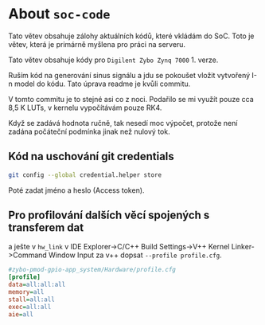 # About `soc-code`
Tato větev obsahuje zálohy aktuálních kódů, které vkládám do SoC. Toto je větev, která je primárně myšlena pro práci na serveru.

Tato větev obsahuje kódy pro `Digilent Zybo Zynq 7000` 1. verze.

Ruším kód na generování sinus signálu a jdu se pokoušet vložit vytvořený I-n model do kódu. Tato úprava readme je kvůli commitu.

V tomto commitu je to stejné asi co z noci. Podařilo se mi využít pouze cca 8,5 K LUTs, v kernelu vypočítávám pouze RK4.

Když se zadává hodnota ručně, tak nesedí moc výpočet, protože není zadána počáteční podmínka jinak než nulový tok.


## Kód na uschování git credentials
```bash
git config --global credential.helper store
```
Poté zadat jméno a heslo (Access token).

## Pro profilování dalších věcí spojených s transferem dat
a ješte v `hw_link` v IDE Explorer->C/C++ Build Settings->V++ Kernel Linker->Command Window Input
za v++ dopsat `--profile profile.cfg`.


```cfg
#zybo-pmod-gpio-app_system/Hardware/profile.cfg
[profile]
data=all:all:all
memory=all
stall=all:all
exec=all:all
aie=all

```
